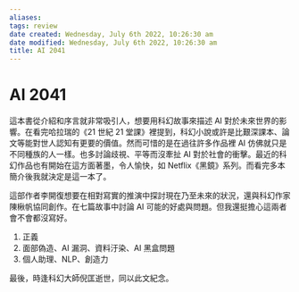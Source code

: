 ```yaml
---
aliases: 
tags: review
date created: Wednesday, July 6th 2022, 10:26:30 am
date modified: Wednesday, July 6th 2022, 10:26:30 am
title: AI 2041
---
```


# AI 2041

這本書從介紹和序言就非常吸引人，想要用科幻故事來描述 AI 對於未來世界的影響。在看完哈拉瑞的《21 世紀 21 堂課》裡提到，科幻小說或許是比艱深課本、論文等能對世人認知有更要的價值。然而可惜的是在過往許多作品裡 AI 仿佛就只是不同種族的人一樣。也多討論歧視、平等而沒牽扯 AI 對於社會的衝擊。最近的科幻作品也有開始在這方面著墨，令人愉快，如 Netflix《黑鏡》系列。而看完多本簡介後我就決定是這一本了。

這部作者李開復想要在相對寫實的推演中探討現在乃至未來的狀況，還與科幻作家陳楸帆協同創作。在七篇故事中討論 AI 可能的好處與問題。但我還挺擔心這兩者會不會都沒寫好。

1. 正義
2. 面部偽造、AI 漏洞、資料汙染、AI 黑盒問題
3. 個人助理、NLP、創造力




最後，時逢科幻大師倪匡逝世，同以此文紀念。